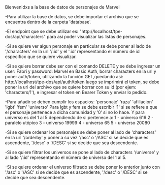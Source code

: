 Bienvenidxs a la base de datos de personajes de Marvel

-Para utilizar la base de datos, se debe importar 
el archivo que se encuentra dentro de la carpeta 'database'.

-El endpoint que se debe utilizar es:
    "http://localhost/tpe-dos/api/characters"
para así poder visualizar las listas de personajes.

-Si se quiere ver algun personaje en particular se debe poner al lado de '/characters' en la url '/:id' y el ':id' representando el número de id
especifico que se quiere visualizar.

-Si se quiere borrar debe ser con el comando DELETE y se debe ingresar un user: Fabri y password: Marvel en Basic Auth, borrar characters en la url y poner auth/token, utilizando la función GET,quedando así:
    http://localhost/tpe-dos/api/auth/token
luego se imprimirá el token, se debe poner la url del archivo que se quiere borrar con su id (por ejem: 'characters/1'), e ingresar el token en Bearer Token y envíar lo pedido.

-Para añadir se deben cumplir los espacios:
'personaje'
'raza'
'afiliacion'
'lgbt'
'fem'
'universo'
Para lgbt y fem se debe escribir '1' si se refiere a que el personaje pertenece a dicha comunidad y '0' si no lo hace. Y para universo es del 1 al 5 dependiendo de si pertenece a:
1 - universo 616
2 - paralelo utópico
3 - universo 19999
4 - universo 65
5 - universo 20080

-Si se quiere ordenar los personajes se debe poner al lado de 'characters' en la url '/orderby' y poner a su vez
'/asc' o '/ASC' si se decide que es ascendente, '/desc' o '/DESC' si se decide que sea descendente.

-Si se quiere filtrar los universos se pone al lado de characters '/universe' y al lado '/:id' representando el número de universo del 1 al 5.

-Si se quiere ordenar el universo filtrado se debe poner lo anterior junto con '/asc' o '/ASC' si se decide que es ascendente, '/desc' o '/DESC' si se decide que sea descendente.